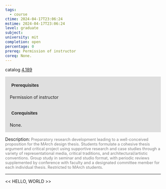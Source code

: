 ```yaml
---
tags:
  - course
ctime: 2024-04-17T23:06:24
mstime: 2024-04-17T23:06:24
level: graduate
subject: 
university: mit
completion: open
percentage: 0
prereq: Permission of instructor
coreq: None.
---
```


catalog [4.189](http://student.mit.edu/catalog/m4a.html#4.189)

<span style="display: block; padding: 15px; background-color: rgb(100, 100, 100, 0.2);"><font id="m_prereq3044_0" style="display: block; font-family: Arial, sans-serif; font-weight: bold; padding: 5px">Prerequisites</font><br><span id="prereq3044_0">Permission of instructor</span></span>
<span style="display: block; padding: 15px; background-color: rgb(100, 100, 100, 0.2);"><font id="m_coreq3044_0" style="display: block; font-family: Arial, sans-serif; font-weight: bold; padding: 5px">Corequisites</font><br><span id="coreq3044_0">None.</span></span>

<font style="">Description:</font>
<font style="color: grey; font-size: 0.8rem;">Preparatory research development leading to a well-conceived proposition for the MArch design thesis. Students formulate a cohesive thesis argument and critical project using supportive research and case studies through a variety of representational media, critical traditions, and architectural/artistic conventions. Group study in seminar and studio format, with periodic reviews supplemented by conference with faculty and a designated committee member for each individual thesis. Restricted to MArch students.</font>



---

<< HELLO, WORLD >>

